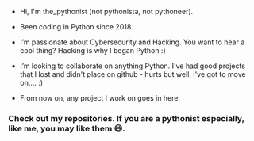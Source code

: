 - Hi, I'm the_pythonist (not pythonista, not pythoneer).

- Been coding in Python since 2018. 

- I’m passionate about Cybersecurity and Hacking. You want to hear a cool thing? Hacking is why I began Python :)


- I’m looking to collaborate on anything Python. I've had good projects that I lost and didn't place on github - hurts but well, I've got to move on.... :)

- From now on, any project I work on goes in here. 



### Check out my repositories. If you are a pythonist especially, like me, you may like them 😄.

<!---
the-pythonist/the-pythonist is a ✨ special ✨ repository because its `README.md` (this file) appears on your GitHub profile.
You can click the Preview link to take a look at your changes.
--->
